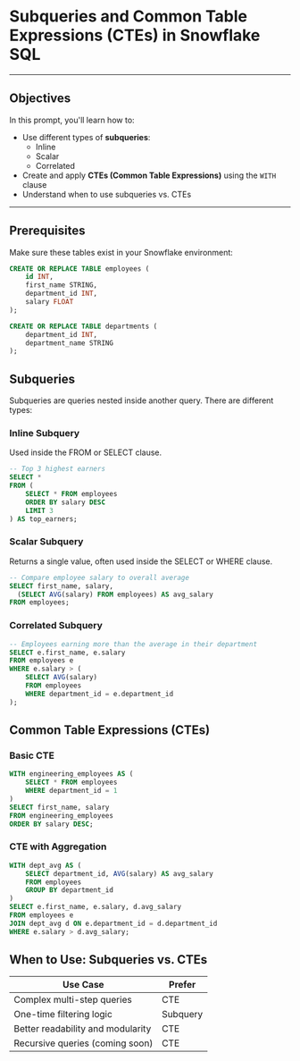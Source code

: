 # Subqueries and Common Table Expressions (CTEs) in Snowflake SQL

---

##  Objectives

In this prompt, you'll learn how to:

- Use different types of **subqueries**:
  - Inline
  - Scalar
  - Correlated
- Create and apply **CTEs (Common Table Expressions)** using the `WITH` clause
- Understand when to use subqueries vs. CTEs

---

## Prerequisites

Make sure these tables exist in your Snowflake environment:

```sql
CREATE OR REPLACE TABLE employees (
    id INT,
    first_name STRING,
    department_id INT,
    salary FLOAT
);

CREATE OR REPLACE TABLE departments (
    department_id INT,
    department_name STRING
);
```

## Subqueries

Subqueries are queries nested inside another query. There are different types:

### Inline Subquery

Used inside the FROM or SELECT clause.

```sql
-- Top 3 highest earners
SELECT *
FROM (
    SELECT * FROM employees
    ORDER BY salary DESC
    LIMIT 3
) AS top_earners;
```

### Scalar Subquery

Returns a single value, often used inside the SELECT or WHERE clause.

```sql
-- Compare employee salary to overall average
SELECT first_name, salary,
  (SELECT AVG(salary) FROM employees) AS avg_salary
FROM employees;

```

### Correlated Subquery

```sql
-- Employees earning more than the average in their department
SELECT e.first_name, e.salary
FROM employees e
WHERE e.salary > (
    SELECT AVG(salary)
    FROM employees
    WHERE department_id = e.department_id
);
```

## Common Table Expressions (CTEs)

### Basic CTE

```sql
WITH engineering_employees AS (
    SELECT * FROM employees
    WHERE department_id = 1
)
SELECT first_name, salary
FROM engineering_employees
ORDER BY salary DESC;

```

### CTE with Aggregation

```sql
WITH dept_avg AS (
    SELECT department_id, AVG(salary) AS avg_salary
    FROM employees
    GROUP BY department_id
)
SELECT e.first_name, e.salary, d.avg_salary
FROM employees e
JOIN dept_avg d ON e.department_id = d.department_id
WHERE e.salary > d.avg_salary;
```

## When to Use: Subqueries vs. CTEs

| Use Case                          | Prefer   |
| --------------------------------- | -------- |
| Complex multi-step queries        | CTE      |
| One-time filtering logic          | Subquery |
| Better readability and modularity | CTE      |
| Recursive queries (coming soon)   | CTE      |


